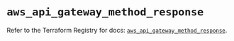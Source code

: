 # `aws_api_gateway_method_response`

Refer to the Terraform Registry for docs: [`aws_api_gateway_method_response`](https://registry.terraform.io/providers/hashicorp/aws/5.43.0/docs/resources/api_gateway_method_response).
